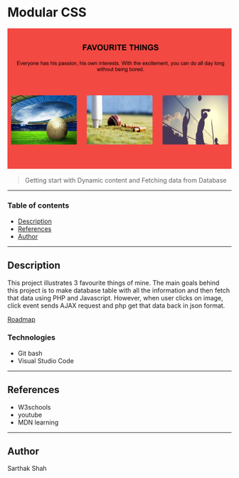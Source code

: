 # Modular CSS

![project image](images/readme.png)

> Getting start with Dynamic content and Fetching data from Database
---
### Table of contents

- [Description](#description)
- [References](#references)
- [Author](#author)

---

## Description

This project illustrates 3 favourite things of mine. The main goals behind this project is to make database table with all the information and then fetch that data using PHP and Javascript. However, when user clicks on image, click event sends AJAX request and php get that data back in json format.

[Roadmap](https://docs.google.com/document/d/1RdNh4iCbtOzZASNZpXU6q0sla9PBC0DufmcRBZzn1U4/edit)

### Technologies 
- Git bash
- Visual Studio Code

---

## References
- W3schools
- youtube
- MDN learning

---

## Author

Sarthak Shah





